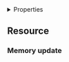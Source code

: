 <details>

<summary>Properties</summary>

:pencil:2024.08.13

</details>

## Resource

### Memory update

